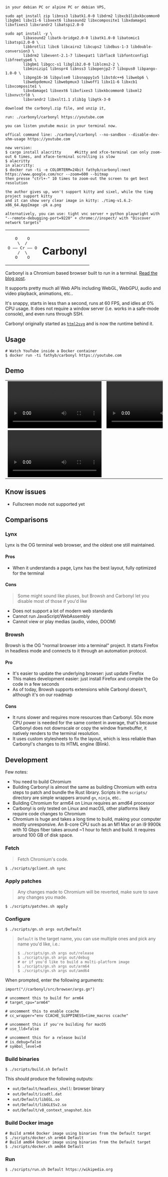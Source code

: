     in your debian PC or alpine PC or debian VPS,

    sudo apt install zip libnss3 libatk1.0-0 libdrm2 libxcb1libxkbcommon0 libgbm1 libx11-6 libxext6 libasound2 libxcomposite1 libxdamage1 libxfixes3 libxrandr2 libatspi2.0-0

    sudo apt install -y \
            libasound2 libatk-bridge2.0-0 libatk1.0-0 libatomic1 libatspi2.0-0 \
            libbrotli1 libc6 libcairo2 libcups2 libdbus-1-3 libdouble-conversion3 \
            libdrm2 libevent-2.1-7 libexpat1 libflac8 libfontconfig1 libfreetype6 \
            libgbm1 libgcc-s1 libglib2.0-0 liblcms2-2 \
            libminizip1 libnspr4 libnss3 libopenjp2-7 libopus0 libpango-1.0-0 \
            libpng16-16 libpulse0 libsnappy1v5 libstdc++6 libwebp6 \
            libwebpdemux2 libwebpmux3 libwoff1 libx11-6 libxcb1 libxcomposite1 \
            libxdamage1 libxext6 libxfixes3 libxkbcommon0 libxml2 libxnvctrl0 \
            libxrandr2 libxslt1.1 zlib1g libgtk-3-0

    download the carbonyl.zip file, and unzip it,

    run: ./carbonyl/carbonyl https://youtube.com

    you can listen youtube music in your terminal now.

    offical command line: ./carbonyl/carbonyl --no-sandbox --disable-dev-shm-usage https://youtube.com

    new version:
    $ cargo install alacritty      #kitty and xfce-terminal can only zoom-out 6 times, and xface-terminal scrolling is slow
    $ alacritty
    in alacritty:
    $ docker run -ti -e COLORTERM=24bit fathyb/carbonyl:next https://www.google.com/ncr --zoom=600 --bitmap
    then presse "ctrl+-" 10 times to zoom-out the screen to get best resolution

    the author gives up, won't support kitty and sixel, while the timg project support kitty 
    and it can show very clear image in kitty: ./timg-v1.6.2-x86_64.AppImage -pk a.png

    alternatively, you can use: tight vnc server + python playwright with "--remote-debugging-port=9220" + chrome://inspect/ with "Discover network targets"

<table align="center">
  <tbody>
    <tr>
      <td>
        <p></p>
        <pre>
   O    O
    \  /
O —— Cr —— O
    /  \
   O    O</pre>
      </td>
      <td><h1>Carbonyl</h1></td>
    </tr>
  </tbody>
</table>

Carbonyl is a Chromium based browser built to run in a terminal. [Read the blog post](https://fathy.fr/carbonyl).

It supports pretty much all Web APIs including WebGL, WebGPU, audio and video playback, animations, etc..

It's snappy, starts in less than a second, runs at 60 FPS, and idles at 0% CPU usage. It does not require a window server (i.e. works in a safe-mode console), and even runs through SSH.

Carbonyl originally started as [`html2svg`](https://github.com/fathyb/html2svg) and is now the runtime behind it.

## Usage

```shell
# Watch YouTube inside a Docker container
$ docker run -ti fathyb/carbonyl https://youtube.com
```

## Demo

<table>
  <tbody>
    <tr>
      <td>
        <video src="https://user-images.githubusercontent.com/5746414/213682926-f1cc2de7-a38c-4125-9257-92faecfc7e24.mp4">
      </td>
      <td>
        <video src="https://user-images.githubusercontent.com/5746414/213682913-398d3d11-1af8-4ae6-a0cd-a7f878efd88b.mp4">
      </td>
    </tr>
    <tr>
      <td colspan="2">
        <video src="https://user-images.githubusercontent.com/5746414/213682918-d6396a4f-ee23-431d-828e-4ad6a00e690e.mp4">
      </td>
    </tr>
  </tbody>
</table>

## Know issues

-   Fullscreen mode not supported yet

## Comparisons

### Lynx

Lynx is the OG terminal web browser, and the oldest one still maintained.

#### Pros

-   When it understands a page, Lynx has the best layout, fully optimized for the terminal

#### Cons

> Some might sound like pluses, but Browsh and Carbonyl let you disable most of those if you'd like

-   Does not support a lot of modern web standards
-   Cannot run JavaScript/WebAssembly
-   Cannot view or play medias (audio, video, DOOM)

### Browsh

Browsh is the OG "normal browser into a terminal" project. It starts Firefox in headless mode and connects to it through an automation protocol.

#### Pro

-   It's easier to update the underlying browser: just update Firefox
-   This makes development easier: just install Firefox and compile the Go code in a few seconds
-   As of today, Browsh supports extensions while Carbonyl doesn't, although it's on our roadmap

#### Cons

-   It runs slower and requires more resources than Carbonyl. 50x more CPU power is needed for the same content in average, that's because Carbonyl does not downscale or copy the window framebuffer, it natively renders to the terminal resolution.
-   It uses custom stylesheets to fix the layout, which is less reliable than Carbonyl's changes to its HTML engine (Blink).

## Development

Few notes:

-   You need to build Chromium
-   Building Carbonyl is almost the same as building Chromium with extra steps to patch and bundle the Rust library. Scripts in the `scripts/` directory are simple wrappers around `gn`, `ninja`, etc..
-   Building Chromium for arm64 on Linux requires an amd64 processor
-   Carbonyl is only tested on Linux and macOS, other platforms likely require code changes to Chromium
-   Chromium is huge and takes a long time to build, making your computer mostly unresponsive. An 8-core CPU such as an M1 Max or an i9 9900k with 10 Gbps fiber takes around ~1 hour to fetch and build. It requires around 100 GB of disk space.

### Fetch

> Fetch Chromium's code.

```console
$ ./scripts/gclient.sh sync
```

### Apply patches

> Any changes made to Chromium will be reverted, make sure to save any changes you made.

```console
$ ./scripts/patches.sh apply
```

### Configure

```console
$ ./scripts/gn.sh args out/Default
```

> `Default` is the target name, you can use multiple ones and pick any name you'd like, i.e.:
>
> ```console
> $ ./scripts/gn.sh args out/release
> $ ./scripts/gn.sh args out/debug
> # or if you'd like to build a multi-platform image
> $ ./scripts/gn.sh args out/arm64
> $ ./scripts/gn.sh args out/amd64
> ```

When prompted, enter the following arguments:

```gn
import("//carbonyl/src/browser/args.gn")

# uncomment this to build for arm64
# target_cpu="arm64"

# uncomment this to enable ccache
# cc_wrapper="env CCACHE_SLOPPINESS=time_macros ccache"

# uncomment this if you're building for macOS
# use_lld=false

# uncomment this for a release build
# is_debug=false
# symbol_level=0
```

### Build binaries

```console
$ ./scripts/build.sh Default
```

This should produce the following outputs:

-   `out/Default/headless_shell`: browser binary
-   `out/Default/icudtl.dat`
-   `out/Default/libEGL.so`
-   `out/Default/libGLESv2.so`
-   `out/Default/v8_context_snapshot.bin`

### Build Docker image

```console
# Build arm64 Docker image using binaries from the Default target
$ ./scripts/docker.sh arm64 Default
# Build amd64 Docker image using binaries from the Default target
$ ./scripts/docker.sh amd64 Default
```

### Run

```
$ ./scripts/run.sh Default https://wikipedia.org
```
